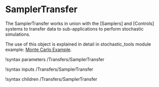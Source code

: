 # SamplerTransfer

The SamplerTransfer works in union with the [Samplers] and [Controls] systems to transfer data to
sub-applications to perform stochastic simulations.

The use of this object is explained in detail in stochastic_tools module example: [Monte Carlo Example](stochastic_tools/examples/monte_carlo.md).

!syntax parameters /Transfers/SamplerTransfer

!syntax inputs /Transfers/SamplerTransfer

!syntax children /Transfers/SamplerTransfer
